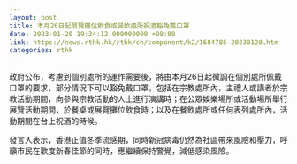 ```yaml
---
layout: post
title: 本月26日起展覽攤位飲食或餐飲處所祝酒豁免戴口罩
date: 2023-01-20 19:34:12.000000000 +08:00
link: https://news.rthk.hk/rthk/ch/component/k2/1684785-20230120.htm
categories: rthk
---
```


政府公布，考慮到個別處所的運作需要後，將由本月26日起微調在個別處所佩戴口罩的要求，部分情況下可以豁免戴口罩，包括在宗教處所內，主禮人或講者於宗教活動期間，向參與宗教活動的人士進行演講時；在公眾娛樂場所或活動場所舉行展覽活動期間，於餐桌或展覽攤位飲食時；以及在餐飲處所或任何表列處所內，活動期間在台上祝酒的時候。

發言人表示，香港正值冬季流感期，同時新冠病毒仍然為社區帶來風險和壓力，呼籲市民在歡度新春佳節的同時，應繼續保持警覺，減低感染風險。
